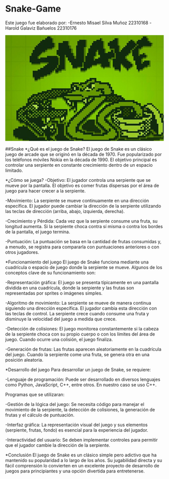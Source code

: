 # Snake-Game

Este juego fue elaborado por:
-Ernesto Misael Silva Muñoz 22310168
-Harold Galaviz Bañuelos 22310176

![Snake Fondo](assets/images/SnakeFondo.jpg)

##Snake
*¿Qué es el juego de Snake?
El juego de Snake es un clásico juego de arcade que se originó en la década de 1970. Fue popularizado por los teléfonos móviles Nokia en la década de 1990. El objetivo principal es controlar una serpiente en constante crecimiento dentro de un espacio limitado.

*¿Cómo se juega?
-Objetivo: El jugador controla una serpiente que se mueve por la pantalla. El objetivo es comer frutas dispersas por el área de juego para hacer crecer a la serpiente.

-Movimiento: La serpiente se mueve continuamente en una dirección específica. El jugador puede cambiar la dirección de la serpiente utilizando las teclas de dirección (arriba, abajo, izquierda, derecha).

-Crecimiento y Pérdida: Cada vez que la serpiente consume una fruta, su longitud aumenta. Si la serpiente choca contra sí misma o contra los bordes de la pantalla, el juego termina.

-Puntuación: La puntuación se basa en la cantidad de frutas consumidas y, a menudo, se registra para compararla con puntuaciones anteriores o con otros jugadores.

*Funcionamiento del juego
El juego de Snake funciona mediante una cuadrícula o espacio de juego donde la serpiente se mueve. Algunos de los conceptos clave de su funcionamiento son:

-Representación gráfica: El juego se presenta típicamente en una pantalla dividida en una cuadrícula, donde la serpiente y las frutas son representadas por sprites o imágenes simples.

-Algoritmo de movimiento: La serpiente se mueve de manera continua siguiendo una dirección específica. El jugador cambia esta dirección con las teclas de control. La serpiente crece cuando consume una fruta y disminuye la velocidad del juego a medida que crece.

-Detección de colisiones: El juego monitorea constantemente si la cabeza de la serpiente choca con su propio cuerpo o con los límites del área de juego. Cuando ocurre una colisión, el juego finaliza.

-Generación de frutas: Las frutas aparecen aleatoriamente en la cuadrícula del juego. Cuando la serpiente come una fruta, se genera otra en una posición aleatoria.

*Desarrollo del juego
Para desarrollar un juego de Snake, se requiere:

-Lenguaje de programación: Puede ser desarrollado en diversos lenguajes como Python, JavaScript, C++, entre otros. En nuestro caso se uso C++.

Programas que se utilizaran:

[VisualEstudioCode]:https://code.visualstudio.com/

[MSYS2(Windows)]:https://github.com/msys2/msys2-installer/releases/download/2023-05-26/msys2-x86_64-20230526.exe

[GithutDesktop]:https://desktop.github.com/

-Gestión de la lógica del juego: Se necesita código para manejar el movimiento de la serpiente, la detección de colisiones, la generación de frutas y el cálculo de puntuación.

-Interfaz gráfica: La representación visual del juego y sus elementos (serpiente, frutas, fondo) es esencial para la experiencia del jugador.

-Interactividad del usuario: Se deben implementar controles para permitir que el jugador cambie la dirección de la serpiente.

*Conclusión
El juego de Snake es un clásico simple pero adictivo que ha mantenido su popularidad a lo largo de los años. Su jugabilidad directa y su fácil comprensión lo convierten en un excelente proyecto de desarrollo de juegos para principiantes y una opción divertida para entretenerse.
